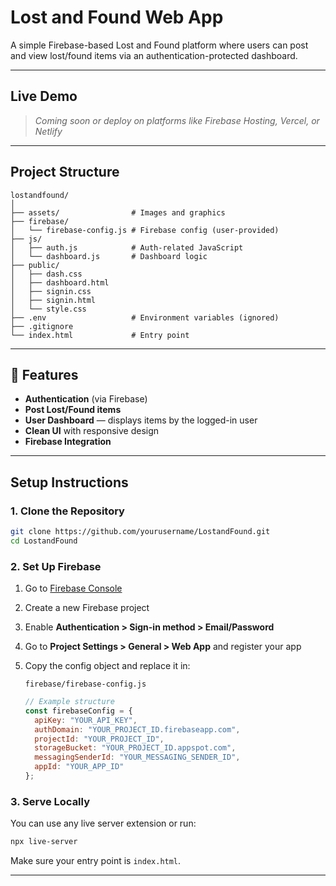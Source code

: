 # Lost and Found Web App

A simple Firebase-based Lost and Found platform where users can post and view lost/found items via an authentication-protected dashboard.

---

## Live Demo

> *Coming soon or deploy on platforms like Firebase Hosting, Vercel, or Netlify*

---

## Project Structure

```
lostandfound/
│
├── assets/                # Images and graphics
├── firebase/
│   └── firebase-config.js # Firebase config (user-provided)
├── js/
│   ├── auth.js            # Auth-related JavaScript
│   └── dashboard.js       # Dashboard logic
├── public/
│   ├── dash.css
│   ├── dashboard.html
│   ├── signin.css
│   ├── signin.html
│   └── style.css
├── .env                   # Environment variables (ignored)
├── .gitignore
└── index.html             # Entry point
```

---

## 🚀 Features

* **Authentication** (via Firebase)
* **Post Lost/Found items**
* **User Dashboard** — displays items by the logged-in user
* **Clean UI** with responsive design
* **Firebase Integration**

---

## Setup Instructions

### 1. Clone the Repository

```bash
git clone https://github.com/yourusername/LostandFound.git
cd LostandFound
```

### 2. Set Up Firebase

1. Go to [Firebase Console](https://console.firebase.google.com/)
2. Create a new Firebase project
3. Enable **Authentication > Sign-in method > Email/Password**
4. Go to **Project Settings > General > Web App** and register your app
5. Copy the config object and replace it in:

   ```
   firebase/firebase-config.js
   ```

   ```js
   // Example structure
   const firebaseConfig = {
     apiKey: "YOUR_API_KEY",
     authDomain: "YOUR_PROJECT_ID.firebaseapp.com",
     projectId: "YOUR_PROJECT_ID",
     storageBucket: "YOUR_PROJECT_ID.appspot.com",
     messagingSenderId: "YOUR_MESSAGING_SENDER_ID",
     appId: "YOUR_APP_ID"
   };
   ```

### 3. Serve Locally

You can use any live server extension or run:

```bash
npx live-server
```

Make sure your entry point is `index.html`.

---
